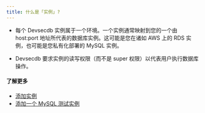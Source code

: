 ```yaml
---
title: 什么是「实例」?
---
```


- 每个 Devsecdb 实例属于一个环境。一个实例通常映射到您的一个由 host:port 地址所代表的数据库实例。这可能是您在诸如 AWS 上的
RDS 实例，也可能是您私有化部署的 MySQL 实例。

- Devsecdb 要求实例的读写权限（而不是 super 权限）以代表用户执行数据库操作。

#### 了解更多

- [添加实例](https://www.secdb.khulnasoft.com/docs/get-started/step-by-step/add-an-instance)
- [添加一个 MySQL 测试实例](https://www.secdb.khulnasoft.com/docs/tutorials/local-mysql-instance)